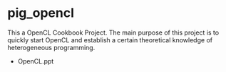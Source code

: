 # pig_opencl
This a OpenCL Cookbook Project. The main purpose of this project is to quickly start OpenCL and establish a certain theoretical knowledge of heterogeneous programming.

- OpenCL.ppt